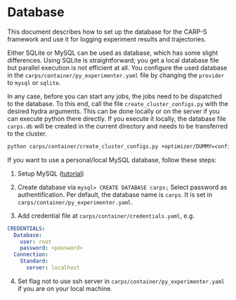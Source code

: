 # Database

This document describes how to set up the database for the CARP-S framework and use it for
logging experiment results and trajectories.

Either SQLite or MySQL can be used as database, which has some slight differences. 
Using SQLite is straightforward; you get a local database file but
parallel execution is not efficient at all. You configure the used database in the 
`carps/container/py_experimenter.yaml` file by changing the `provider` to `mysql` or 
`sqlite`. 

In any case, before you can start any jobs, the jobs need to be dispatched to the database.
To this end, call the file `create_cluster_configs.py` with the desired hydra arguments.
This can be done locally or on the server if you can execute python there directly.
If you execute it locally, the database file `carps.db` will be created in the current directory and 
needs to be transferred to the cluster.

```bash
python carps/container/create_cluster_configs.py +optimizer/DUMMY=config +problem/DUMMY=config 'seed=range(1,21)' --multirun
```

If you want to use a personal/local MySQL database, follow these steps:

1. Setup MySQL ([tutorial](https://dev.mysql.com/doc/refman/8.3/en/installing.html))


2. Create database via `mysql> CREATE DATABASE carps;`
    Select password as authentification.
    Per default, the database name is `carps`.
    It is set in `carps/container/py_experimenter.yaml`.


3. Add credential file at `carps/container/credentials.yaml`, e.g.
```yaml
CREDENTIALS:
  Database:
    user: root
    password: <password>
  Connection:
    Standard:
      server: localhost
```


4. Set flag not to use ssh server in `carps/container/py_experimenter.yaml` if you are on your local machine.

